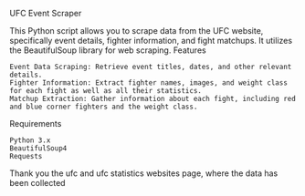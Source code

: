 UFC Event Scraper

This Python script allows you to scrape data from the UFC website, specifically event details, fighter information, and fight matchups. It utilizes the BeautifulSoup library for web scraping.
Features

    Event Data Scraping: Retrieve event titles, dates, and other relevant details.
    Fighter Information: Extract fighter names, images, and weight class for each fight as well as all their statistics.
    Matchup Extraction: Gather information about each fight, including red and blue corner fighters and the weight class.

Requirements

    Python 3.x
    BeautifulSoup4
    Requests

Thank you
  the ufc and ufc statistics websites page, where the data has been collected
